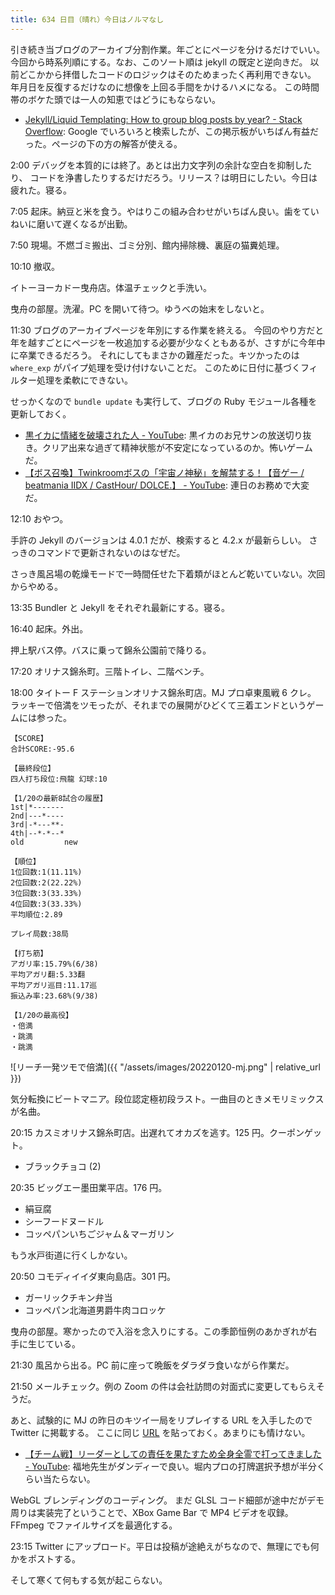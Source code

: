 ```yaml
---
title: 634 日目（晴れ）今日はノルマなし
---
```


引き続き当ブログのアーカイブ分割作業。年ごとにページを分けるだけでいい。
今回から時系列順にする。なお、このソート順は jekyll の既定と逆向きだ。
以前どこかから拝借したコードのロジックはそのためまったく再利用できない。
年月日を反復するだけなのに想像を上回る手間をかけるハメになる。
この時間帯のボケた頭では一人の知恵ではどうにもならない。

* [Jekyll/Liquid Templating: How to group blog posts by year? - Stack Overflow](https://stackoverflow.com/questions/19086284/jekyll-liquid-templating-how-to-group-blog-posts-by-year):
  Google でいろいろと検索したが、この掲示板がいちばん有益だった。ページの下の方の解答が使える。

2:00 デバッグを本質的には終了。あとは出力文字列の余計な空白を抑制したり、
コードを浄書したりするだけだろう。リリース？は明日にしたい。今日は疲れた。寝る。

7:05 起床。納豆と米を食う。やはりこの組み合わせがいちばん良い。歯をていねいに磨いて遅くなるが出勤。

7:50 現場。不燃ゴミ搬出、ゴミ分別、館内掃除機、裏庭の猫糞処理。

10:10 撤収。

イトーヨーカドー曳舟店。体温チェックと手洗い。

曳舟の部屋。洗濯。PC を開いて待つ。ゆうべの始末をしないと。

11:30 ブログのアーカイブページを年別にする作業を終える。
今回のやり方だと年を越すごとにページを一枚追加する必要が少なくともあるが、さすがに今年中に卒業できるだろう。
それにしてもまさかの難産だった。キツかったのは `where_exp` がパイプ処理を受け付けないことだ。
このために日付に基づくフィルター処理を柔軟にできない。

せっかくなので `bundle update` も実行して、ブログの Ruby モジュール各種を更新しておく。

* [黒イカに情緒を破壊された人 - YouTube](https://www.youtube.com/watch?v=wbMnkc9cIaU):
  黒イカのお兄サンの放送切り抜き。クリア出来な過ぎて精神状態が不安定になっているのか。怖いゲームだ。
* [【ボス召喚】Twinkroomボスの「宇宙ノ神秘」を解禁する！【音ゲー / beatmania IIDX / CastHour/ DOLCE.】 - YouTube](https://www.youtube.com/watch?v=qSOpGZGtb3Y):
  連日のお務めで大変だ。

12:10 おやつ。

手許の Jekyll のバージョンは 4.0.1 だが、検索すると 4.2.x が最新らしい。
さっきのコマンドで更新されないのはなぜだ。

さっき風呂場の乾燥モードで一時間任せた下着類がほとんど乾いていない。次回からやめる。

13:35 Bundler と Jekyll をそれぞれ最新にする。寝る。

16:40 起床。外出。

押上駅バス停。バスに乗って錦糸公園前で降りる。

17:20 オリナス錦糸町。三階トイレ、二階ベンチ。

18:00 タイトー F ステーションオリナス錦糸町店。MJ プロ卓東風戦 6 クレ。
ラッキーで倍満をツモったが、それまでの展開がひどくて三着エンドというゲームには参った。

```text
【SCORE】
合計SCORE:-95.6

【最終段位】
四人打ち段位:飛龍 幻球:10

【1/20の最新8試合の履歴】
1st|*-------
2nd|---*----
3rd|-*---**-
4th|--*-*--*
old         new

【順位】
1位回数:1(11.11%)
2位回数:2(22.22%)
3位回数:3(33.33%)
4位回数:3(33.33%)
平均順位:2.89

プレイ局数:38局

【打ち筋】
アガリ率:15.79%(6/38)
平均アガリ翻:5.33翻
平均アガリ巡目:11.17巡
振込み率:23.68%(9/38)

【1/20の最高役】
・倍満
・跳満
・跳満
```

![リーチ一発ツモで倍満]({{ "/assets/images/20220120-mj.png" | relative_url }})

気分転換にビートマニア。段位認定極初段ラスト。一曲目のときメモリミックスが名曲。

20:15 カスミオリナス錦糸町店。出遅れてオカズを逃す。125 円。クーポンゲット。

* ブラックチョコ (2)

20:35 ビッグエー墨田業平店。176 円。

* 絹豆腐
* シーフードヌードル
* コッペパンいちごジャム＆マーガリン

もう水戸街道に行くしかない。

20:50 コモディイイダ東向島店。301 円。

* ガーリックチキン弁当
* コッペパン北海道男爵牛肉コロッケ

曳舟の部屋。寒かったので入浴を念入りにする。この季節恒例のあかぎれが右手に生じている。

21:30 風呂から出る。PC 前に座って晩飯をダラダラ食いながら作業だ。

21:50 メールチェック。例の Zoom の件は会社訪問の対面式に変更してもらえそうだ。

あと、試験的に MJ の昨日のキツイ一局をリプレイする URL を入手したので Twitter に掲載する。
ここに同じ [URL](http://mj.sega.jp/mj5evo/viewer/smart.html?B=2000&T=0_342_169_289&S=42&H=jmoqrrtvxz25d_efhuukoop1134_ttvwwjknngi23_406778bgmoppq&A=hvqhliib9h3kugpi-j4ow2y_i_c_y_i_b27_4_h7ert_z_1_6rl_x3P117_2_a_d1vxy_fx9_a_j_z9a_lkmpCoqtP2j3p8_d_9_g_Cf-mcua_63n_P2lqqczj_sKsDkL9_y_fzguz_d8l_54vlx_56k48_b6u_~2b&D=8&Z=2hrbferckm8wx61&V=39)
を貼っておく。あまりにも情けない。

* [【チーム戦】リーダーとしての責任を果たすため全身全霊で打ってきました - YouTube](https://www.youtube.com/watch?v=NamvmC_urf0):
  福地先生がダンディーで良い。堀内プロの打牌選択予想が半分くらい当たらない。

WebGL ブレンディングのコーディング。
まだ GLSL コード細部が途中だがデモ周りは実装完了ということで、XBox Game Bar で MP4 ビデオを収録。
FFmpeg でファイルサイズを最適化する。

23:15 Twitter にアップロード。平日は投稿が途絶えがちなので、無理にでも何かをポストする。

そして寒くて何もする気が起こらない。
